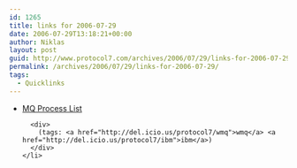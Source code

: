 ```yaml
---
id: 1265
title: links for 2006-07-29
date: 2006-07-29T13:18:21+00:00
author: Niklas
layout: post
guid: http://www.protocol7.com/archives/2006/07/29/links-for-2006-07-29/
permalink: /archives/2006/07/29/links-for-2006-07-29/
tags:
  - Quicklinks
---
```

<div class='microid-08a575c5e4d44c654d322f534962b6093877a6ea'>
  <ul>
    <li>
      <div>
        <a href="http://www.mail-archive.com/mqseries@akh-wien.ac.at/msg08197.html">MQ Process List</a>
      </div>
      
      <div>
        (tags: <a href="http://del.icio.us/protocol7/wmq">wmq</a> <a href="http://del.icio.us/protocol7/ibm">ibm</a>)
      </div>
    </li>
  </ul>
</div>